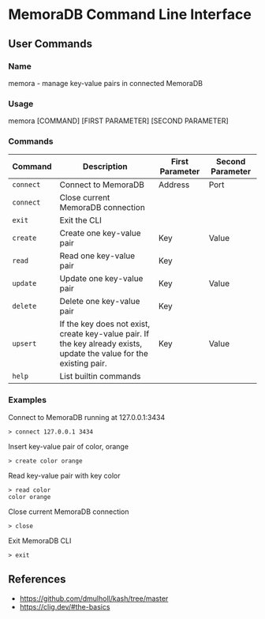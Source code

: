# MemoraDB Command Line Interface
## User Commands
### Name
memora - manage key-value pairs in connected MemoraDB

### Usage
memora [COMMAND] [FIRST PARAMETER] [SECOND PARAMETER]

### Commands 
| Command | Description | First Parameter | Second Parameter |
| --- | --- | --- | --- |
| `connect` | Connect to MemoraDB | Address | Port |
| `connect` | Close current MemoraDB connection |  |  |
| `exit` | Exit the CLI |  |  |
| `create` | Create one key-value pair | Key | Value |
| `read` | Read one key-value pair | Key |  |
| `update` | Update one key-value pair | Key | Value |
| `delete` | Delete one key-value pair | Key |  |
| `upsert` | If the key does not exist, create key-value pair. If the key already exists, update the value for the existing pair. | Key | Value |
| `help` | List builtin commands |  |  |

### Examples
Connect to MemoraDB running at 127.0.0.1:3434
```
> connect 127.0.0.1 3434
```

Insert key-value pair of color, orange
```
> create color orange
```

Read key-value pair with key color
```
> read color
color orange
```

Close current MemoraDB connection 
```
> close
```

Exit MemoraDB CLI
```
> exit
```

## References
- https://github.com/dmulholl/kash/tree/master
- https://clig.dev/#the-basics